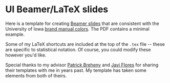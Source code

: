 # UI Beamer/LaTeX slides 

Here is a template for creating [Beamer slides](https://www.overleaf.com/learn/latex/Beamer) that are consistent with the University of Iowa [brand manual colors](https://brand.uiowa.edu/color). The PDF contains a minimal example. 

Some of my LaTeX shortcuts are included at the top of the `.tex` file -- these are specific to statistical notation. Of course, you could modify these however you'd like. 

Special thanks to my advisor [Patrick Breheny](https://github.com/pbreheny/pb-latex) and [Javi Flores](https://scholar.google.com/citations?user=KWz0HccAAAAJ&hl=en) for sharing their templates with me in years past. My template has taken some elements from both of theirs. 
